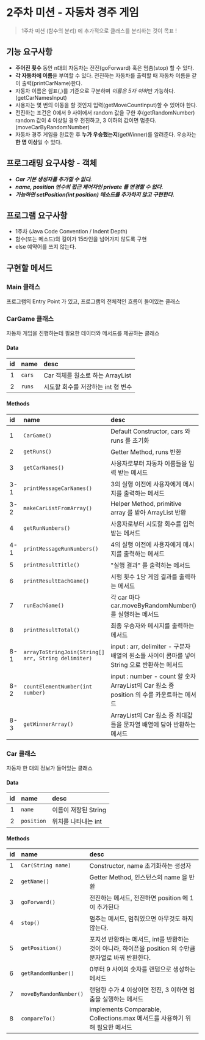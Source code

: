 # 2주차 미션 - 자동차 경주 게임

> 1주차 미션 (함수의 분리) 에 추가적으로 클래스를 분리하는 것이 목표 !

## 기능 요구사항
- **주어진 횟수** 동안 n대의 자동차는 전진(goForward) 혹은 멈춤(stop) 할 수 있다.
- **각 자동차에 이름**을 부여할 수 있다. 전진하는 자동차를 출력할 때 자동차 이름을 같이 출력(printCarName)한다.
- 자동차 이름은 쉼표(,)를 기준으로 구분하며 *이름은 5자 이하*만 가능하다. (getCarNamesInput)
- 사용자는 몇 번의 이동을 할 것인지 입력(getMoveCountInput)할 수 있어야 한다.
- 전진하는 조건은 0에서 9 사이에서 random 값을 구한 후(getRandomNumber) random 값이 4 이상일 경우 전진하고, 3 이하의 값이면 멈춘다.(moveCarByRandomNumber)
- 자동차 경주 게임을 완료한 후 **누가 우승했는지**(getWinner)를 알려준다. 우승자는 **한 명 이상**일 수 있다.

## 프로그래밍 요구사항 - 객체
- ***Car 기본 생성자를 추가할 수 없다.***
- ***name, position 변수의 접근 제어자인 private 를 변경할 수 없다.***
- ***가능하면 setPosition(int position) 메소드를 추가하지 않고 구현한다.***

## 프로그램 요구사항
- 1주차 (Java Code Convention / Indent Depth)
- 함수(또는 메소드)의 길이가 15라인을 넘어가지 않도록 구현
- else 예약어를 쓰지 않는다.

## 구현할 메서드

### Main 클래스

프로그램의 Entry Point 가 있고, 프로그램의 전체적인 흐름이 들어있는 클래스

### CarGame 클래스

자동차 게임을 진행하는데 필요한 데이터와 메서드를 제공하는 클래스

#### Data
| id  | name | desc |
|:---:|:---|:---|
| 1 | ``cars`` | Car 객체를 원소로 하는 ArrayList |
| 2 | ``runs`` | 시도할 회수를 저장하는 int 형 변수 |

#### Methods
| id  | name | desc |
|:---|:---|:---|
| 1 | ``CarGame()`` | Default Constructor, cars 와 runs 를 초기화 |
| 2 | ``getRuns()`` | Getter Method, runs 반환 |
| 3 | ``getCarNames()`` | 사용자로부터 자동차 이름들을 입력 받는 메서드 |
| 3-1 | ``printMessageCarNames()`` | 3의 실행 이전에 사용자에게 메시지를 출력하는 메서드 |
| 3-2 | ``makeCarListFromArray()`` | Helper Method, primitive array 를 받아 ArrayList 반환 |
| 4 | ``getRunNumbers()`` | 사용자로부터 시도할 회수를 입력 받는 메서드 |
| 4-1 | ``printMessageRunNumbers()`` | 4의 실행 이전에 사용자에게 메시지를 출력하는 메서드 |
| 5 | ``printResultTitle()`` | "실행 결과" 를 출력하는 메서드 |
| 6 | ``printResultEachGame()`` | 시행 횟수 1당 게임 결과를 출력하는 메서드 |
| 7 | ``runEachGame()`` | 각 car 마다 car.moveByRandomNumber() 를 실행하는 메서드 |
| 8 | ``printResultTotal()`` | 최종 우승자와 메시지를 출력하는 메서드 |
| 8-1 | ``arrayToStringJoin(String[] arr, String delimiter)`` | input : arr, delimiter - 구분자<br>배열의 원소들 사이이 콤마를 넣어 String 으로 반환하는 메서드 |
| 8-2 | ``countElementNumber(int number)`` | input : number - count 할 숫자<br>ArrayList<Car>의 Car 원소 중 position 의 수를 카운트하는 메서드 |
| 8-3 | ``getWinnerArray()`` | ArrayList<Car>의 Car 원소 중 최대값들을 문자열 배열에 담아 반환하는 메서드 |

### Car 클래스

자동차 한 대의 정보가 들어있는 클래스

#### Data
| id  | name | desc |
|:---:|:---|:---|
| 1 | ``name`` | 이름이 저장된 String |
| 2 | ``position`` | 위치를 나타내는 int |

#### Methods

| id  | name | desc |
|:---|:---|:---|
| 1 | ``Car(String name)`` | Constructor, name 초기화하는 생성자 |
| 2 | ``getName()`` | Getter Method, 인스턴스의 name 을 반환 |
| 3 | ``goForward()`` | 전진하는 메서드, 전진하면 position 에 1이 추가된다 |
| 4 | ``stop()`` | 멈추는 메서드, 멈춰있으면 아무것도 하지 않는다. |
| 5 | ``getPosition() `` | 포지션 반환하는 메서드, int를 반환하는 것이 아니라, 하이픈을 position 의 수만큼 문자열로 바꿔 반환한다. |
| 6 | ``getRandomNumber()`` | 0부터 9 사이의 숫자를 랜덤으로 생성하는 메서드 |
| 7 | ``moveByRandomNumber()`` | 랜덤한 수가 4 이상이면 전진, 3 이하면 멈춤을 실행하는 메서드 |
| 8 | ``compareTo()`` | implements Comparable, Collections.max 메서드를 사용하기 위해 필요한 메서드 |
